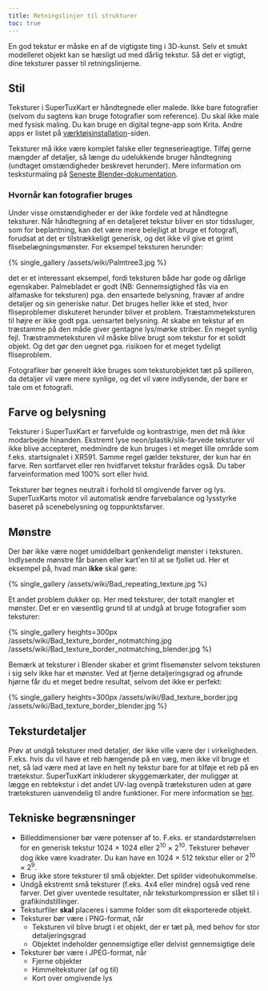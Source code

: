 ```yaml
---
title: Retningslinjer til strukturer
toc: true
---
```

En god tekstur er måske en af de vigtigste ting i 3D-kunst. Selv et smukt modelleret objekt kan se hæsligt ud med dårlig tekstur. Så det er vigtigt, dine teksturer passer til retningslinjerne.

## Stil

Teksturer i SuperTuxKart er håndtegnede eller malede. Ikke bare fotografier (selvom du sagtens kan bruge fotografier som reference). Du skal ikke male med fysisk maling. Du kan bruge en digital tegne-app som Krita. Andre apps er listet på [værktøjsinstallation](Installing_Tools)-siden. 

Teksturer må ikke være komplet falske eller tegneserieagtige. Tilføj gerne mængder af detaljer, så længe du udelukkende bruger håndtegning (undtaget omstændigheder beskrevet herunder). Mere information om tesksturmaling på [Seneste Blender-dokumentation](https://docs.blender.org/manual/en/latest/sculpt_paint/texture_paint/index.html).

### Hvornår kan fotografier bruges

Under visse omstændigheder er der ikke fordele ved at håndtegne teksturer. Når håndtegning af en detaljeret tekstur bliver en stor tidssluger, som for beplantning, kan det være mere belejligt at bruge et fotografi, forudsat at det er tilstrækkeligt generisk, og det ikke vil give et grimt flisebelægningsmønster. For eksempel teksturen herunder:

{% single_gallery /assets/wiki/Palmtree3.jpg %}

det er et interessant eksempel, fordi teksturen både har gode og dårlige egenskaber. Palmebladet er godt (NB: Gennemsigtighed fås via en alfamaske for teksturen) pga. den ensartede belysning, fravær af andre detaljer og sin generiske natur. Det bruges heller ikke et sted, hvor fliseproblemer diskuteret herunder bliver et problem. Træstammeteksturen til højre er ikke godt pga. uensartet belysning. At skabe en tekstur af en træstamme på den måde giver gentagne lys/mørke striber. En meget synlig fejl. Træstrammeteksturen vil måske blive brugt som tekstur for et solidt objekt. Og det gør den uegnet pga. risikoen for et meget tydeligt fliseproblem.

Fotografiker bør generelt ikke bruges som teksturobjektet tæt på spilleren, da detaljer vil være mere synlige, og det vil være indlysende, der bare er tale om et fotografi.

## Farve og belysning

Teksturer i SuperTuxKart er farvefulde og kontrastrige, men det må ikke modarbejde hinanden. Ekstremt lyse neon/plastik/slik-farvede teksturer vil ikke blive accepteret, medmindre de kun bruges i et meget lille område som f.eks. startsignalet i XR591. Samme regel gælder teksturer, der kun har én farve. Ren sortfarvet eller ren hvidfarvet tekstur frarådes også. Du taber farveinformation med 100% sort eller hvid.

Teksturer bør tegnes neutralt i forhold til omgivende farver og lys. SuperTuxKarts motor vil automatisk ændre farvebalance og lysstyrke baseret på scenebelysning og toppunktsfarver.

## Mønstre

Der bør ikke være noget umiddelbart genkendeligt mønster i teksturen. Indlysende mønstre får banen eller kart'en til at se fjollet ud. Her et eksempel på, hvad man **ikke** skal gøre:

{% single_gallery /assets/wiki/Bad_repeating_texture.jpg %}

Et andet problem dukker op. Her med teksturer, der totalt mangler et mønster. Det er en væsentlig grund til at undgå at bruge fotografier som teksturer:

{% single_gallery heights=300px
/assets/wiki/Bad_texture_border_notmatching.jpg
/assets/wiki/Bad_texture_border_notmatching_blender.jpg
%}

Bemærk at teksturer i Blender skaber et grimt flisemønster selvom teksturen i sig selv ikke har et mønster. Ved at fjerne detaljeringsgrad og afrunde hjørne får du et meget bedre resultat, selvom det ikke er perfekt:

{% single_gallery heights=300px
/assets/wiki/Bad_texture_border.jpg
/assets/wiki/Bad_texture_border_blender.jpg
%}

## Teksturdetaljer

Prøv at undgå teksturer med detaljer, der ikke ville være der i virkeligheden. F.eks. hvis du vil have et reb hængende på en væg, men ikke vil bruge et net, så lad være med at lave en helt ny tekstur bare for at tilføje et reb på en trætekstur. SuperTuxKart inkluderer skyggemærkater, der muliggør at lægge en rebtekstur i det andet UV-lag ovenpå træteksturen uden at gøre træteksturen uanvendelig til andre funktioner. For mere information se [her](Texturing#Decals).

## Tekniske begrænsninger
* Billeddimensioner bør være potenser af to. F.eks. er standardstørrelsen for en generisk tekstur 1024 × 1024 eller 2<sup>10</sup> × 2<sup>10</sup>. Teksturer behøver dog ikke være kvadrater. Du kan have en 1024 × 512 tekstur eller or 2<sup>10</sup> × 2<sup>9</sup>.
* Brug ikke store teksturer til små objekter. Det spilder videohukommelse.
* Undgå ekstremt små teksturer (f.eks. 4x4 eller mindre) også ved rene farver. Det giver uventede resultater, når teksturkompression er slået til i grafikindstillinger.
* Teksturfiler **skal** placeres i samme folder som dit eksporterede objekt.
* Teksturer bør være i PNG-format, når
    * Teksturen vil blive brugt i et objekt, der er tæt på, med behov for stor detaljeringsgrad
    * Objektet indeholder gennemsigtige eller delvist gennemsigtige dele
* Teksturer bør være i JPEG-format, når
    * Fjerne objekter
    * Himmelteksturer (af og til)
    * Kort over omgivende lys

